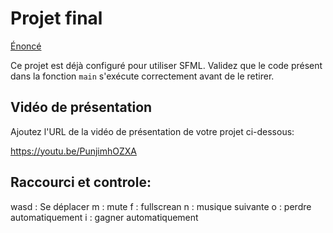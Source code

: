 # Projet final

[Énoncé](TP02-JeuVideoSFML.pdf)

Ce projet est déjà configuré pour utiliser SFML.
Validez que le code présent dans la fonction `main` s'exécute correctement avant de le retirer.

## Vidéo de présentation

Ajoutez l'URL de la vidéo de présentation de votre projet ci-dessous:

https://youtu.be/PunjimhOZXA

## Raccourci et controle:
wasd : Se déplacer
m : mute
f : fullscrean
n : musique suivante
o : perdre automatiquement
i : gagner automatiquement
